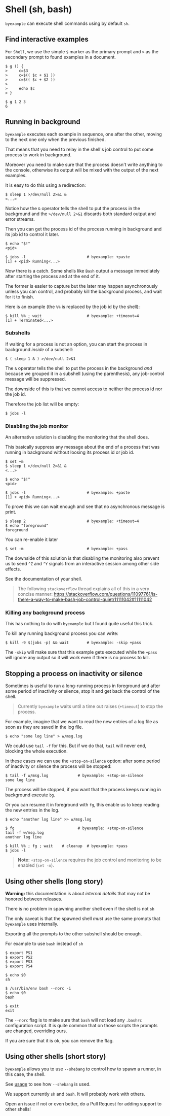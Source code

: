 # Shell (sh, bash)

``byexample`` can execute shell commands using by default ``sh``.

## Find interactive examples

For ``Shell``, we use the simple ``$`` marker as the primary prompt
and ``>`` as the secondary prompt to found examples in a document.

```shell
$ g () {
>     c=$3
>     c=$(( $c + $1 ))
>     c=$(( $c + $2 ))
>
>     echo $c
> }

$ g 1 2 3
6
```

## Running in background

``byexample`` executes each example in sequence, one after the other, moving to
the next one only when the previous finished.

That means that you need to relay in the shell's job control to put some
process to work in background.

Moreover you need to make sure that the process doesn't write anything to
the console, otherwise its output will be mixed with the output of the
next examples.

It is easy to do this using a redirection:

```shell
$ sleep 1 >/dev/null 2>&1 &
<...>
```

Notice how the ``&`` operator tells the shell to put the process in the
background and the ``>/dev/null 2>&1`` discards both standard output and
error streams.

Then you can get the process id of the process running in background and
its job id to control it later.

```shell
$ echo "$!"
<pid>

$ jobs -l                           # byexample: +paste
[1] + <pid> Running<...>
```

Now there is a catch. Some shells like ``Bash`` output a message
immediately after starting the process and at the end of it.

The former is easier to capture but the later may happen asynchronously
unless you can control, and probably kill the background process, and wait
for it to finish.

Here is an example (the ``%%`` is replaced by the job id by the shell):

```shell
$ kill %% ; wait                    # byexample: +timeout=4
[1] + Terminated<...>
```

### Subshells

If waiting for a process is not an option, you can start the process
in background *inside* of a subshell:

```shell
$ ( sleep 1 & ) >/dev/null 2>&1
```

The ``&`` operator tells the shell to put the process in the background
*and* because we grouped it in a subshell (using the parenthesis), any
job-control message will be suppressed.

The downside of this is that we cannot access to neither the process id
nor the job id.

Therefore the job list will be empty:

```shell
$ jobs -l
```

### Disabling the job monitor

An alternative solution is disabling the monitoring that the shell does.

This basically suppress any message about the end of a process that was
running in background without loosing its process id or job id.

```shell
$ set +m
$ sleep 1 >/dev/null 2>&1 &
<...>

$ echo "$!"
<pid>

$ jobs -l                           # byexample: +paste
[1] + <pid> Running<...>
```

To prove this we can wait enough and see that no asynchronous message is print.

```shell
$ sleep 2                           # byexample: +timeout=4
$ echo "foreground"
foreground
```

You can re-enable it later

```shell
$ set -m                            # byexample: +pass
```

The downside of this solution is that disabling the monitoring also prevent us
to send ``^Z`` and ``^Y`` signals from an interactive session among
other side effects.

See the documentation of your shell.

> The following ``stackoverflow`` thread explains all of this in a very concise
> manner:
> https://stackoverflow.com/questions/11097761/is-there-a-way-to-make-bash-job-control-quiet/11111042#11111042

### Killing any background process

This has nothing to do with ``byexample`` but I found quite useful this trick.

To kill any running background process you can write:

```shell
$ kill -9 $(jobs -p) && wait        # byexample: -skip +pass
```

The ``-skip`` will make sure that this example gets executed while the ``+pass``
will ignore any output so it will work even if there is no process to kill.

## Stopping a process on inactivity or silence

Sometimes is useful to run a long-running process in foreground
and after some period of inactivity or silence, stop it and get
back the control of the shell.

> Currently ``byexample`` waits until a time out raises (``+timeout``) to
> stop the process.

For example, imagine that we want to read the new entries of a log
file as soon as they are saved in the log file.

```shell
$ echo "some log line" > w/msg.log
```

We could use ``tail -f`` for this. But if we do that, ``tail`` will never end,
blocking the whole execution.

In these cases we can use the ``+stop-on-silence`` option: after some period
of inactivity or silence the process will be stopped:

```shell
$ tail -f w/msg.log             # byexample: +stop-on-silence
some log line
```

The process will be stopped, if you want that the process keeps running
in background execute ``bg``.

Or you can resume it in foreground with ``fg``, this enable us
to keep reading the new entries in the log.

```shell
$ echo "another log line" >> w/msg.log

$ fg                            # byexample: +stop-on-silence
tail -f w/msg.log
another log line
```

```shell
$ kill %% ; fg ; wait    # cleanup  # byexample: +pass
$ jobs -l
```

> **Note:** ``+stop-on-silence`` requires the job control and monitoring to be
> enabled (``set -m``).


## Using other shells (long story)

**Warning:** this documentation is about *internal details* that may
not be honored between releases.

There is no problem in spawning another shell even if the shell is not
``sh``

The only caveat is that the spawned shell *must* use the same prompts
that ``byexample`` uses internally.

Exporting all the prompts to the other subshell should be enough.

For example to use ``bash`` instead of ``sh``

```shell
$ export PS1
$ export PS2
$ export PS3
$ export PS4

$ echo $0
sh

$ /usr/bin/env bash --norc -i
$ echo $0
bash

$ exit
exit
```

The ``--norc`` flag is to make sure that ``bash`` will not load any ``.bashrc``
configuration script. It is quite common that on those scripts the prompts
are changed, overriding ours.

If you are sure that it is ok, you can remove the flag.

## Using other shells (short story)

``byexample`` allows you to use ``--shebang`` to control how to spawn
a runner, in this case, the shell.

See [usage](../usage.md) to see how ``--shebang`` is used.

We support currently ``sh`` and ``bash``. It will probably work with others.

Open an issue if not or even better, do a Pull Request for adding support to
other shells!

